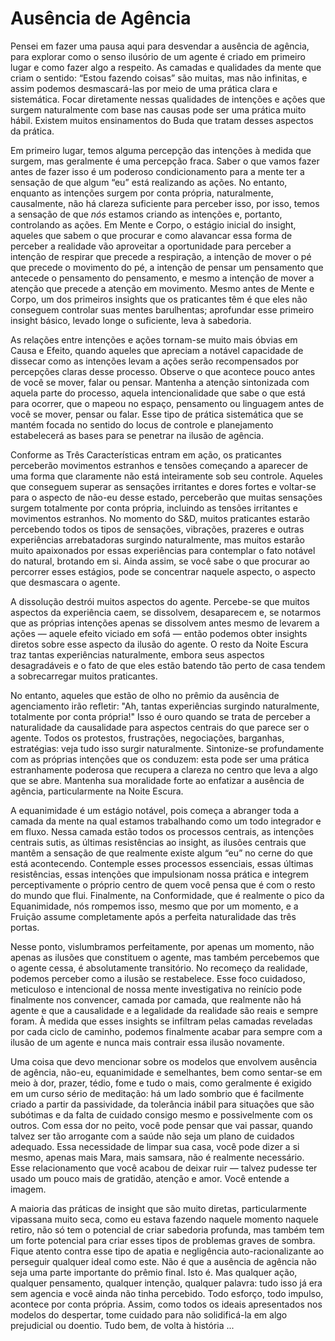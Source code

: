 # Ausência de Agência

Pensei em fazer uma pausa aqui para desvendar a ausência de agência, para explorar como o senso ilusório de um agente é criado em primeiro lugar e como fazer algo a respeito. As camadas e qualidades da mente que criam o sentido: “Estou fazendo coisas” são muitas, mas não infinitas, e assim podemos desmascará-las por meio de uma prática clara e sistemática. Focar diretamente nessas qualidades de intenções e ações que surgem naturalmente com base nas causas pode ser uma prática muito hábil. Existem muitos ensinamentos do Buda que tratam desses aspectos da prática.

Em primeiro lugar, temos alguma percepção das intenções à medida que surgem, mas geralmente é uma percepção fraca. Saber o que vamos fazer antes de fazer isso é um poderoso condicionamento para a mente ter a sensação de que algum “eu” está realizando as ações. No entanto, enquanto as intenções surgem por conta própria, naturalmente, causalmente, não há clareza suficiente para perceber isso, por isso, temos a sensação de que _nós_ estamos criando as intenções e, portanto, controlando as ações. Em Mente e Corpo, o estágio inicial do insight, aqueles que sabem o que procurar e como alavancar essa forma de perceber a realidade vão aproveitar a oportunidade para perceber a intenção de respirar que precede a respiração, a intenção de mover o pé que precede o movimento do pé, a intenção de pensar um pensamento que antecede o pensamento do pensamento, e mesmo a intenção de mover a atenção que precede a atenção em movimento. Mesmo antes de Mente e Corpo, um dos primeiros insights que os praticantes têm é que eles não conseguem controlar suas mentes barulhentas; aprofundar esse primeiro insight básico, levado longe o suficiente, leva à sabedoria.

As relações entre intenções e ações tornam-se muito mais óbvias em Causa e Efeito, quando aqueles que apreciam a notável capacidade de dissecar como as intenções levam a ações serão recompensados ​​por percepções claras desse processo. Observe o que acontece pouco antes de você se mover, falar ou pensar. Mantenha a atenção sintonizada com aquela parte do processo, aquela intencionalidade que sabe o que está para ocorrer, que o mapeou no espaço, pensamento ou linguagem antes de você se mover, pensar ou falar. Esse tipo de prática sistemática que se mantém focada no sentido do locus de controle e planejamento estabelecerá as bases para se penetrar na ilusão de agência.

Conforme as Três Características entram em ação, os praticantes perceberão movimentos estranhos e tensões começando a aparecer de uma forma que claramente não está inteiramente sob seu controle. Aqueles que conseguem superar as sensações irritantes e dores fortes e voltar-se para o aspecto de não-eu desse estado, perceberão que muitas sensações surgem totalmente por conta própria, incluindo as tensões irritantes e movimentos estranhos. No momento do S&D, muitos praticantes estarão percebendo todos os tipos de sensações, vibrações, prazeres e outras experiências arrebatadoras surgindo naturalmente, mas muitos estarão muito apaixonados por essas experiências para contemplar o fato notável do natural, brotando em si. Ainda assim, se você sabe o que procurar ao percorrer esses estágios, pode se concentrar naquele aspecto, o aspecto que desmascara o agente.

A dissolução destrói muitos aspectos do agente. Percebe-se que muitos aspectos da experiência caem, se dissolvem, desaparecem e, se notarmos que as próprias intenções apenas se dissolvem antes mesmo de levarem a ações — aquele efeito viciado em sofá — então podemos obter insights diretos sobre esse aspecto da ilusão do agente. O resto da Noite Escura traz tantas experiências naturalmente, embora seus aspectos desagradáveis ​​e o fato de que eles estão batendo tão perto de casa tendem a sobrecarregar muitos praticantes.

No entanto, aqueles que estão de olho no prêmio da ausência de agenciamento irão refletir: "Ah, tantas experiências surgindo naturalmente, totalmente por conta própria!" Isso é ouro quando se trata de perceber a naturalidade da causalidade para aspectos centrais do que parece ser o agente. Todos os protestos, frustrações, negociações, barganhas, estratégias: veja tudo isso surgir naturalmente. Sintonize-se profundamente com as próprias intenções que os conduzem: esta pode ser uma prática estranhamente poderosa que recupera a clareza no centro que leva a algo que se abre. Mantenha sua moralidade forte ao enfatizar a ausência de agência, particularmente na Noite Escura.

A equanimidade é um estágio notável, pois começa a abranger toda a camada da mente na qual estamos trabalhando como um todo integrador e em fluxo. Nessa camada estão todos os processos centrais, as intenções centrais sutis, as últimas resistências ao insight, as ilusões centrais que mantêm a sensação de que realmente existe algum “eu” no cerne do que está acontecendo. Contemple esses processos essenciais, essas últimas resistências, essas intenções que impulsionam nossa prática e integrem perceptivamente o próprio centro de quem você pensa que é com o resto do mundo que flui. Finalmente, na Conformidade, que é realmente o pico da Equanimidade, nós rompemos isso, mesmo que por um momento, e a Fruição assume completamente após a perfeita naturalidade das três portas.

Nesse ponto, vislumbramos perfeitamente, por apenas um momento, não apenas as ilusões que constituem o agente, mas também percebemos que o agente cessa, é absolutamente transitório. No recomeço da realidade, podemos perceber como a ilusão se restabelece. Esse foco cuidadoso, meticuloso e intencional de nossa mente investigativa no reinício pode finalmente nos convencer, camada por camada, que realmente não há agente e que a causalidade e a legalidade da realidade são reais e sempre foram. À medida que esses insights se infiltram pelas camadas reveladas por cada ciclo de caminho, podemos finalmente acabar para sempre com a ilusão de um agente e nunca mais contrair essa ilusão novamente.

Uma coisa que devo mencionar sobre os modelos que envolvem ausência de agência, não-eu, equanimidade e semelhantes, bem como sentar-se em meio à dor, prazer, tédio, fome e tudo o mais, como geralmente é exigido em um curso sério de meditação: há um lado sombrio que é facilmente criado a partir da passividade, da tolerância inábil para situações que são subótimas e da falta de cuidado consigo mesmo e possivelmente com os outros. Com essa dor no peito, você pode pensar que vai passar, quando talvez ser tão arrogante com a saúde não seja um plano de cuidados adequado. Essa necessidade de limpar sua casa, você pode dizer a si mesmo, apenas mais Mara, mais samsara, não é realmente necessário. Esse relacionamento que você acabou de deixar ruir — talvez pudesse ter usado um pouco mais de gratidão, atenção e amor. Você entende a imagem.

A maioria das práticas de insight que são muito diretas, particularmente vipassana muito seca, como eu estava fazendo naquele momento naquele retiro, não só tem o potencial de criar sabedoria profunda, mas também tem um forte potencial para criar esses tipos de problemas graves de sombra. Fique atento contra esse tipo de apatia e negligência auto-racionalizante ao perseguir qualquer ideal como este. Não é que a ausência de agência não seja uma parte importante do prêmio final. Isto é. Mas qualquer ação, qualquer pensamento, qualquer intenção, qualquer palavra: tudo isso já era sem agencia e você ainda não tinha percebido. Todo esforço, todo impulso, acontece por conta própria. Assim, como todos os ideais apresentados nos modelos do despertar, tome cuidado para não solidificá-la em algo prejudicial ou doentio. Tudo bem, de volta à história ...
